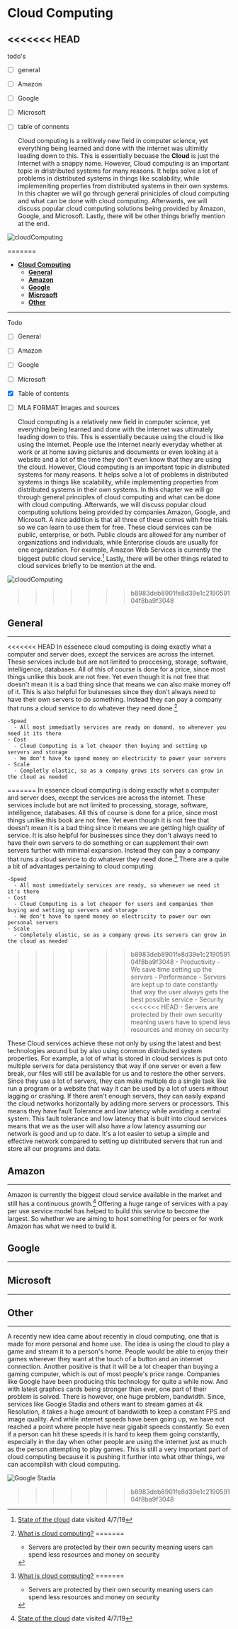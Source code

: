 # **Cloud Computing**

<<<<<<< HEAD
---

todo's

- [ ] general
- [ ] Amazon
- [ ] Google
- [ ] Microsoft
- [ ] table of connents
  
    Cloud computing is a relitively new field in computer science, yet everything being learned and done with the internet was ultimitly leading down to this. This is essentially becuase the **Cloud** is just the Internet with a snappy name. However, Cloud computing is an important topic in dristributed systems for many reasons. It helps solve a lot of problems in distributed systems in things like scalability, while implemeniting properties from distributed systems in their own systems. In this chapter we will go through general priniciples of cloud computing and what can be done with cloud computing. Afterwards, we will discuss popular cloud computing solutions being provided by Amazon, Google, and Microsoft. Lastly, there will be other things briefly mention at the end.

![cloudComputing](images/Cloud-Computing-1.jpg)

=======
- [**Cloud Computing**](#cloud-computing)
  - [**General**](#general)
  - [**Amazon**](#amazon)
  - [**Google**](#google)
  - [**Microsoft**](#microsoft)
  - [**Other**](#other)

---

Todo

- [ ] General
- [ ] Amazon
- [ ] Google
- [ ] Microsoft
- [x] Table of contents
- [ ] MLA FORMAT Images and sources
  
    Cloud computing is a relatively new field in computer science, yet everything being learned and done with the internet was ultimately leading down to this. This is essentially because using the cloud is like using the internet. People use the internet nearly everyday whether at work or at home saving pictures and documents or even looking at a website and a lot of the time they don't even know that they are using the cloud. However, Cloud computing is an important topic in distributed systems for many reasons. It helps solve a lot of problems in distributed systems in things like scalability, while implementing properties from distributed systems in their own systems. In this chapter we will go through general principles of cloud computing and what can be done with cloud computing. Afterwards, we will discuss popular cloud computing solutions being provided by companies Amazon, Google, and Microsoft. A nice addition is that all three of these comes with free trials so we can learn to use them for free. These cloud services can be public, enterprise, or both. Public clouds are allowed for any number of organizations and individuals, while Enterprise clouds are usually for one organization. For example, Amazon Web Services is currently the biggest public cloud service.[^2] Lastly, there will be other things related to cloud services briefly to be mention at the end.

![cloudComputing](images/Cloud-Computing-1.jpg)

[^2]: [State of the cloud](https://www.geekwire.com/2018/state-cloud-amazon-web-services-bigger-four-major-competitors-combined/) date visited 4/7/19

>>>>>>> b8983deb8901fe8d39e1c219059104f8ba9f3048
## **General**

---

<<<<<<< HEAD
  In essenece cloud computing is doing exactly what a computer and server does, except the services are across the internet. These services include but are not limited to proccesing, storage, software, intelligence, databases. All of this of course is done for a price, since most things unlike this book are not free. Yet even though it is not free that doesn't mean it is a bad thing since that means we can also make money off of it. This is also helpful for buisnesses since they don't always need to have their own servers to do something. Instead they can pay a company that runs a cloud service to do whatever they need done.[^1]

    -Speed
      - All most immediatly services are ready on domand, so whenever you need it its there
    - Cost
      - Cloud Computing is a lot cheaper then buying and setting up servers and storage
      - We don't have to spend money on electricity to power your servers
    - Scale
      - Completly elastic, so as a company grows its servers can grow in the cloud as needed
=======
  In essence cloud computing is doing exactly what a computer and server does, except the services are across the internet. These services include but are not limited to processing, storage, software, intelligence, databases. All this of course is done for a price, since most things unlike this book are not free. Yet even though it is not free that doesn't mean it is a bad thing since it means we are getting high quality of service. It is also helpful for businesses since they don't always need to have their own servers to do something or can supplement their own servers further with minimal expansion. Instead they can pay a company that runs a cloud service to do whatever they need done.[^1] There are a quite a bit of advantages pertaining to cloud computing.

    -Speed
      - All most immediately services are ready, so whenever we need it it's there
    - Cost
      - Cloud Computing is a lot cheaper for users and companies then buying and setting up servers and storage
      - We don't have to spend money on electricity to power our own personal servers
    - Scale
      - Completely elastic, so as a company grows its servers can grow in the cloud as needed
>>>>>>> b8983deb8901fe8d39e1c219059104f8ba9f3048
    - Productivity
      - We save time setting up the servers
    - Performance
      - Servers are kept up to date constantly that way the user always gets the best possible service
    - Security
<<<<<<< HEAD
      - Servers are protected by their own security meaning users have to spend less resources and money on security

[^1]: [What is cloud computing?](https://azure.microsoft.com/en-us/overview/what-is-cloud-computing/)
=======
      - Servers are protected by their own security meaning users can spend less resources and money on security

These Cloud services achieve these not only by using the latest and best technologies around but by also using common distributed system properties. For example, a lot of what is stored in cloud services is put onto multiple servers for data persistency that way if one server or even a few break, our files will still be available for us and to restore the other servers. Since they use a lot of servers, they can make multiple do a single task like run a program or a website that way it can be used by a lot of users without lagging or crashing. If there aren't enough servers, they can easily expand the cloud networks horizontally by adding more servers or processors. This means they have fault Tolerance and low latency while avoiding a central system. This fault tolerance and low latency that is built into cloud services means that we as the user will also have a low latency assuming our network is good and up to date. It's a lot easier to setup a simple and effective network compared to setting up distributed servers that run and store all our programs and data.

[^1]: [What is cloud computing?](https://azure.microsoft.com/en-us/overview/what-is-cloud-computing/) date visited 4/4

## **Amazon**

---

  Amazon is currently the biggest cloud service available in the market and still has a continuous growth.[^2] Offering a huge range of services with a pay per use service model has helped to build this service to become the largest. So whether we are aiming to host something for peers or for work Amazon has what we need to build it.  

[^3]: [Amazon Web Services](https://aws.amazon.com/?nc2=h_lg) date visited 4/9

## **Google**

---

## **Microsoft**

---

## **Other**

---

  A recently new idea came about recently in cloud computing, one that is made for more personal and home use. The idea is using the cloud to play a game and stream it to a person's home. People would be able to enjoy their games wherever they want at the touch of a button and an internet connection. Another positive is that it will be a lot cheaper than buying a gaming computer, which is out of most people's price range. Companies like Google have been producing this technology for quite a while now. And with latest graphics cards being stronger than ever, one part of their problem is solved. There is however, one huge problem, bandwidth. Since, services like Google Stadia and others want to stream games at 4k Resolution, it takes a huge amount of bandwidth to keep a constant FPS and image quality. And while internet speeds have been going up, we have not reached a point where people have near gigabit speeds constantly. So even if a person can hit these speeds it is hard to keep them going constantly, especially in the day when other people are using the internet just as much as the person attempting to play games. This is still a very important part of cloud computing because it is pushing it further into what other things, we can accomplish with cloud computing.

  ![Google Stadia](images/Stadia-Final-Google.jpg)
>>>>>>> b8983deb8901fe8d39e1c219059104f8ba9f3048
